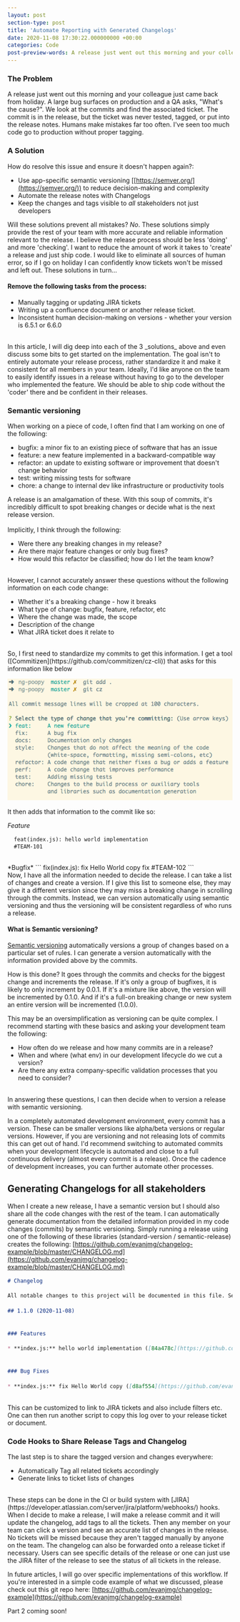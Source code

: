 ```yaml
---
layout: post
section-type: post
title: 'Automate Reporting with Generated Changelogs'
date: 2020-11-08 17:30:22.000000000 +00:00
categories: Code
post-preview-words: A release just went out this morning and your colleague just came back from holiday. A large bug surfaces on production and a QA asks...
---
```


### The Problem

A release just went out this morning and your colleague just came back from holiday. A large bug surfaces on production and a QA asks, "What's the cause?".
We look at the commits and find the associated ticket. The commit is in the release, but the ticket was never tested, tagged, or put into the release notes.
Humans make mistakes far too often. I've seen too much code go to production without proper tagging.

### A Solution

How do resolve this issue and ensure it doesn't happen again?:
  - Use app-specific semantic versioning [[https://semver.org/](https://semver.org/)) to reduce decision-making and complexity
  - Automate the release notes with Changelogs
  - Keep the changes and tags visible to *all* stakeholders not just developers

Will these solutions prevent all mistakes? *No*. These solutions simply provide the rest of your team with more accurate and reliable information relevant to the release.
I believe the release process should be less 'doing' and more 'checking'. I want to reduce the amount of work it takes to 'create' a release and just ship code.
I would like to eliminate all sources of human error, so if I go on holiday I can confidently know tickets won't be missed and left out. These solutions in turn...

#### Remove the following tasks from the process:
  -  Manually tagging or updating JIRA tickets
  -  Writing up a confluence document or another release ticket.
  -  Inconsistent human decision-making on versions - whether your version is 6.5.1 or 6.6.0

<br>
In this article, I will dig deep into each of the 3 _solutions_ above and even discuss some bits to get started on the implementation.
The goal isn't to entirely automate your release process, rather standardize it and make it consistent for all members in your team.
Ideally, I'd like anyone on the team to easily identify issues in a release without having to go to the developer who implemented the feature.
We should be able to ship code without the 'coder' there and be confident in their releases.

### Semantic versioning

When working on a piece of code, I often find that I am working on one of the following:
- bugfix: a minor fix to an existing piece of software that has an issue
- feature: a new feature implemented in a backward-compatible way
- refactor: an update to existing software or improvement that doesn't change behavior
- test: writing missing tests for software
- chore: a change to internal dev like infrastructure or productivity tools

A release is an amalgamation of these. With this soup of commits, it's incredibly difficult to spot breaking changes or decide what is the next release version.
<br><br>
Implicitly, I think through the following:
 - Were there any breaking changes in my release?
 - Are there major feature changes or only bug fixes?
 - How would this refactor be classified; how do I let the team know?
<br/><br>

However, I cannot accurately answer these questions without the following information on each code change:

 - Whether it's a breaking change - how it breaks
 - What type of change: bugfix, feature, refactor, etc
 - Where the change was made, the scope
 - Description of the change
 - What JIRA ticket does it relate to

<br>
So, I first need to standardize my commits to get this information.
I get a tool ([Commitizen](https://github.com/commitizen/cz-cli)) that asks for this information like below

![adding-commit](/img/posts/add-commit.png)

It then adds that information to the commit like so:

*Feature*
```
  feat(index.js): hello world implementation
  #TEAM-101
```
<br>
*Bugfix*
```
  fix(index.js): fix Hello World copy
  fix #TEAM-102
```
<br>
Now, I have all the information needed to decide the release. I can take a list of changes and create a version.
If I give this list to someone else, they may give it a different version since they may miss a breaking change in scrolling through the commits.
Instead, we can version automatically using semantic versioning and thus the versioning will be consistent regardless of who runs a release.

#### What is Semantic versioning?

[Semantic versioning](https://nodesource.com/blog/semver-a-primer/) automatically versions a group of changes based on a particular set of rules.
I can generate a version automatically with the information provided above by the commits.

How is this done? It goes through the commits and checks for the biggest change and increments the release.
If it's only a group of bugfixes, it is likely to only increment by 0.0.1.
If it's a mixture like above, the version will be incremented by 0.1.0.
And if it's a full-on breaking change or new system an entire version will be incremented (1.0.0).

This may be an oversimplification as versioning can be quite complex. I recommend starting with these basics and
asking your development team the following:

- How often do we release and how many commits are in a release?
- When and where (what env) in our development lifecycle do we cut a version?
- Are there any extra company-specific validation processes that you need to consider?

<br>
In answering these questions, I can then decide when to version a release with semantic versioning.

In a completely automated development environment, every commit has a version. These can be smaller versions like alpha/beta versions or regular versions. However, if you are versioning and not releasing lots of commits this
can get out of hand. I'd recommend switching to automated commits when your development lifecycle is automated and close to a full continuous delivery (almost every commit is a release). Once the cadence of development increases, you can further
automate other processes.

## Generating Changelogs for all stakeholders

When I create a new release, I have a semantic version but I should also share all the code changes with the rest of the team.
I can automatically generate documentation from the detailed information provided in my code changes (commits) by semantic versioning.
Simply running a release using one of the following of these libraries (standard-version / semantic-release) creates the following:
[https://github.com/evanjmg/changelog-example/blob/master/CHANGELOG.md](https://github.com/evanjmg/changelog-example/blob/master/CHANGELOG.md)

```markdown
# Changelog

All notable changes to this project will be documented in this file. See [standard-version](https://github.com/conventional-changelog/standard-version) for commit guidelines.

## 1.1.0 (2020-11-08)


### Features

* **index.js:** hello world implementation ([84a478c](https://github.com/evanjmg/changelog-example/commit/84a478cca57635ccfb5d98e822d13c5f6b4b9c75)), closes [#TEAM-101](https://github.com/evanjmg/changelog-example/issues/TEAM-101)


### Bug Fixes

* **index.js:** fix Hello World copy ([d8af554](https://github.com/evanjmg/changelog-example/commit/d8af55417ee5d01db928c4435ca9ebf24d18af64)), closes [#TEAM-102](https://github.com/evanjmg/changelog-example/issues/TEAM-102)

```
<br>
This can be customized to link to JIRA tickets and also include filters etc. One can then run another script to copy this log over to your release ticket or document.

### Code Hooks to Share Release Tags and Changelog

The last step is to share the tagged version and changes everywhere:
 - Automatically Tag all related tickets accordingly
 - Generate links to ticket lists of changes

<br>
These steps can be done in the CI or build system with [JIRA](https://developer.atlassian.com/server/jira/platform/webhooks/) hooks.
When I decide to make a release, I will make a release commit and it will update the changelog, add tags to all the tickets.
Then any member on your team can click a version and see an accurate list of changes in the release. No tickets will be missed because they aren't tagged manually by anyone on the team.
The changelog can also be forwarded onto a release ticket if necessary. Users can see specific details of the release or one can just use the JIRA filter of the release to see the status of all
tickets in the release.

In future articles, I will go over specific implementations of this workflow.
If you're interested in a simple code example of what we discussed, please check out this git repo here:
[https://github.com/evanjmg/changelog-example](https://github.com/evanjmg/changelog-example)

Part 2 coming soon!

<div style="width: 100%;max-width: 600px;margin: 30px auto;">
<script async src="//pagead2.googlesyndication.com/pagead/js/adsbygoogle.js"></script>
<ins class="adsbygoogle"
     style="display:block; text-align:center;"
     data-ad-layout="in-article"
     data-ad-format="fluid"
     data-ad-client="ca-pub-7004108850571451"
     data-ad-slot="9824043731"></ins>
<script>
     (adsbygoogle = window.adsbygoogle || []).push({});
</script>
</div>





